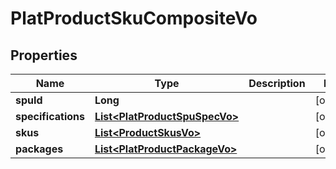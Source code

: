 

# PlatProductSkuCompositeVo


## Properties

Name | Type | Description | Notes
------------ | ------------- | ------------- | -------------
**spuId** | **Long** |  |  [optional]
**specifications** | [**List&lt;PlatProductSpuSpecVo&gt;**](PlatProductSpuSpecVo.md) |  |  [optional]
**skus** | [**List&lt;ProductSkusVo&gt;**](ProductSkusVo.md) |  |  [optional]
**packages** | [**List&lt;PlatProductPackageVo&gt;**](PlatProductPackageVo.md) |  |  [optional]



